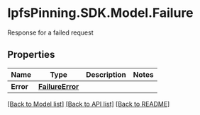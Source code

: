 # IpfsPinning.SDK.Model.Failure
Response for a failed request

## Properties

Name | Type | Description | Notes
------------ | ------------- | ------------- | -------------
**Error** | [**FailureError**](FailureError.md) |  | 

[[Back to Model list]](../README.md#documentation-for-models) [[Back to API list]](../README.md#documentation-for-api-endpoints) [[Back to README]](../README.md)

